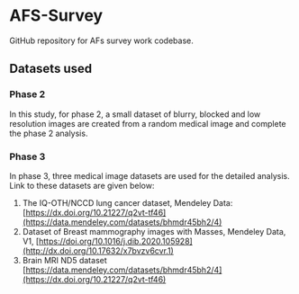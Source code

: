 # AFS-Survey
GitHub repository for AFs survey work codebase.

## Datasets used

### Phase 2
In this study, for phase 2, a small dataset of blurry, blocked and low resolution images are created from a random medical image and complete the phase 2 analysis.

### Phase 3

In phase 3, three medical image datasets are used for the detailed analysis. Link to these datasets are given below:

1. The IQ-OTH/NCCD lung cancer dataset, Mendeley Data: [https://dx.doi.org/10.21227/q2vt-tf46](https://data.mendeley.com/datasets/bhmdr45bh2/4)
2. Dataset of Breast mammography images with Masses, Mendeley Data, V1, [https://doi.org/10.1016/j.dib.2020.105928](http://dx.doi.org/10.17632/x7bvzv6cvr.1)
3. Brain MRI ND5 dataset [https://data.mendeley.com/datasets/bhmdr45bh2/4](https://dx.doi.org/10.21227/q2vt-tf46)


